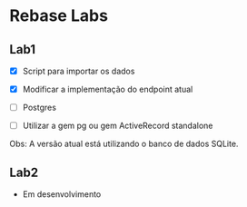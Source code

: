 # Rebase Labs

## Lab1

-[x] Script para importar os dados

-[x] Modificar a implementação do endpoint atual

-[ ] Postgres

-[ ] Utilizar a gem pg ou gem ActiveRecord standalone

Obs: A versão atual está utilizando o banco de dados SQLite.

## Lab2

* Em desenvolvimento
